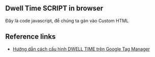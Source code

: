 ## Dwell Time SCRIPT in browser
Đây là code javascript, để chúng ta gán vào Custom HTML

## Reference links
- [Hướng dẫn cách cấu hình DWELL TIME trên Google Tag Manager](https://www.linkedin.com/pulse/h%25C6%25B0%25E1%25BB%259Bng-d%25E1%25BA%25ABn-c%25C3%25A1ch-c%25E1%25BA%25A5u-h%25C3%25ACnh-dwell-time-tr%25C3%25AAn-google-tag-hi%25E1%25BB%2583n-nguy%25E1%25BB%2585n-duy/?trackingId=vx6rkmeSQhw2z29zBlYqKQ%3D%3D)
